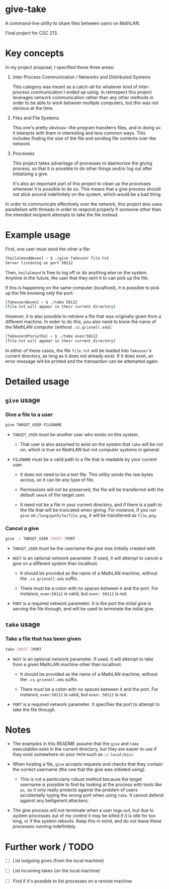 # give-take

A command-line utility to share files between users on MathLAN.

Final project for CSC 213.

# Key concepts

In my project proposal, I specified these three areas:

1. Inter-Process Communication / Networks and Distributed Systems

	This category was meant as a catch-all for whatever kind of inter-process communication I ended up
	using. In retrospect this project leverages network communication rather than
	any other methods in order to be able to work between multiple computers, but
	this was not obvious at the time.

2. Files and File Systems

	This one's pretty obvious--the program transferrs files, and in doing so it
	interacts with them in interesting and less common ways. This includes finding
	the size of the file and sending file contents over the network.

3. Processes

	This project takes advantage of processes to daemonize the giving process, so
	that it is possible to do other things and/or log out after initializing a give.

	It's also an important part of this project to clean up the processes whenever
	it is possible to do so. This means that a give process should not stick
	around indefinitely on the system, which would be a bad thing.

In order to communicate effectively over the network, this project also uses
parallelism with threads in order to respond properly if someone other than the
intended recipient attempts to take the file instead.

# Example usage

First, one user must send the other a file:

```bash
[heilalmond@even] ~ $ ./give fakeuser file.txt
Server listening on port 50112
```

Then, `heilalmond` is free to log off or do anything else on the system. Anytime in
the future, the user that they sent it to can pick up the file.

If this is happening on the same computer (localhost), it is possible to pick up
the file knowing only the port:

```bash
[fakeuser@even] ~ $ ./take 50112
(file.txt will appear in their current directory)
```

However, it is also possible to retrieve a file that was originally given from a
different machine. In order to do this, you also need to know the name of the
MathLAN computer (without `.cs.grinnell.edu`):

```bash
[fakeuser@forsythe] ~ $ ./take even:50112
(file.txt will appear in their current directory)
```

In either of these cases, the file `file.txt` will be loaded into `fakeuser`'s
current directory, as long as it does not already exist. If it does exist, an
error message will be printed and the transaction can be attempted again.

# Detailed usage

## `give` usage

### Give a file to a user

```bash
give TARGET_USER FILENAME
```

- `TARGET_USER` must be another user who exists on this system.

  - That user is also assumed to exist on the system that `take` will be run on,
		which is true on MathLAN but not computer systems in general.

- `FILENAME` must be a valid path to a file that is readable by your current user.

  - It does not need to be a text file. This utility sends the raw bytes across,
		so it can be any type of file.

  - Permissions will not be preserved, the file will be transferred with the
		default `umask` of the target user.

  - It need not be a file in your current directory, and if there is a path to the
		file that will be truncated when giving. For instance, if you run `give` on
		`/long/path/to/file.png`, it will be transferred as `file.png`.

### Cancel a give

```bash
give -c TARGET_USER [HOST:]PORT
```

- `TARGET_USER` must be the username the give was initially created with.

- `HOST` is an optional network parameter. If used, it will attempt to cancel
a give on a different system than localhost.

  - It should be provided as the name of a MathLAN machine, without the
		`.cs.grinnell.edu` suffix.

  - There must be a colon with no spaces between it and the
		port. For instance, `even:50112` is valid, but `even: 50112` is not.

- `PORT` is a required network parameter. It is the port the initial give is
serving the file through, and will be used to terminate the initial give.

## `take` usage

### Take a file that has been given

```bash
take [HOST:]PORT
```

- `HOST` is an optional network parameter. If used, it will attempt to take from a
	given MathLAN machine other than localhost.

  - It should be provided as the name of a MathLAN machine, without the
	  `.cs.grinnell.edu` suffix.

  - There must be a colon with no spaces between it and the
  	port. For instance, `even:50112` is valid, but `even: 50112` is not.

- `PORT` is a required network parameter. It specifies the port to attempt to take
	the file through.

# Notes

- The examples in this README assume that the `give` and `take` executables exist
	in the current directory, but they are easier to use if they exist somewhere on
	your `PATH` such as `~/.local/bin/`.

- When hosting a file, `give` accepts requests and checks that they contain the
	correct username (the one that the give was initiated using).

  - This is not a particularly robust method because the target username is
		possible to find by looking at the process with tools like `ps`, so it only
		really protects against the problem of users accidentally typing the wrong
		port when using `take`. It cannot defend against any belligerent attackers.

- The give process will not terminate when a user logs out, but due to system
	processes out of my control it may be killed if it is idle for too long, or
	if the system reboots. Keep this in mind, and do not leave these processes
	running indefinitely.

# Further work / TODO

- [ ] List outgoing gives (from the local machine)

- [ ] List incoming takes (on the local machine)

- [ ] Find if it's possible to list processes on a remote machine
